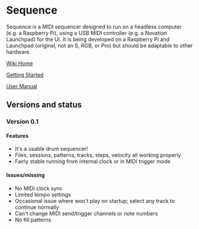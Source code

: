 # Sequence

Sequence is a MIDI sequencer designed to run on a headless computer (e.g. a Raspberry Pi), using a USB MIDI controller 
(e.g. a Novation Launchpad) for the UI. It is being developed on a Raspberry Pi and Launchpad (original, not an S, RGB, or Pro)
but should be adaptable to other hardware.

[Wiki Home](https://github.com/perkowitz/sequence/wiki)

[Getting Started](https://github.com/perkowitz/sequence/wiki/Getting%20Started)

[User Manual](https://github.com/perkowitz/sequence/wiki/User%20Manual)

## Versions and status

### Version 0.1

#### Features
- It's a usable drum sequencer!
- Files, sessions, patterns, tracks, steps, velocity all working properly
- Fairly stable running from internal clock or in MIDI trigger mode

#### Issues/missing
- No MIDI clock sync
- Limited tempo settings
- Occasional issue where won't play on startup; select any track to continue normally
- Can't change MIDI send/trigger channels or note numbers
- No fill patterns
